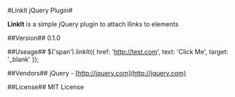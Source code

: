#LinkIt jQuery Plugin#

**LinkIt** is a simple jQuery plugin to attach llinks to elements

##Version##
0.1.0

##Useage##
    $('span').linkIt({
		href: 'http://test.com',
		text: 'Click Me',
		target: '_blank'
	});

##Vendors##
jQuery - [http://jquery.com](http://jquery.com)

##License##
MIT License